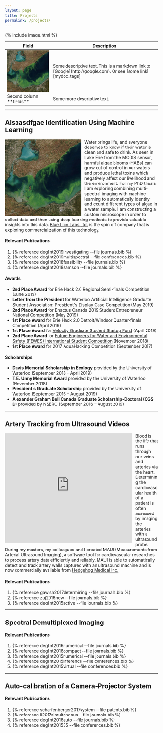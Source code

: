 ```yaml
---
layout: page
title: Projects
permalink: /projects/
---
```

{% include image.html %}



<table>
<colgroup>
<col width="30%" />
<col width="70%" />
</colgroup>
<thead>
<tr class="header">
<th>Field</th>
<th>Description</th>
</tr>
</thead>
<tbody>
<tr>
<td markdown="span"><img style="float: left; padding: 0px 10px 0px 0px;" src="/assets/degli1.png"></td>
<td markdown="span">Some descriptive text. This is a markdown link to [Google](http://google.com). Or see [some link][mydoc_tags].</td>
</tr>
<tr>
<td markdown="span">Second column **fields**</td>
<td markdown="span">Some more descriptive text.
</td>
</tr>
</tbody>
</table>


***
## Alsaasdfgae Identification Using Machine Learning
<img style="float: left; padding: 0px 10px 0px 0px;" src="/assets/degli1.png" height="50%" width="50%">

Water brings life, and everyone deserves to know if their water is clean and safe to drink. As seen in Lake Erie from the MODIS sensor, harmful algae blooms (HABs) can grow out of control in our waters and produce lethal toxins which negatively affect our livelihood and the environment. For my PhD thesis I am exploring combining multi-spectral imaging with machine learning to automatically identify and count different types of algae in a water sample. I am constructing a custom microscope in order to collect data and then using deep learning methods to provide valuable insights into this data. [Blue Lion Labs Ltd.](http://bluelionlabs.ml/) is the spin off company that is exploring commercialization of this technology.

#### Relevant Publications
1. {% reference deglint2019investigating --file journals.bib %}
1. {% reference deglint2019multispectral --file conferences.bib %}
1. {% reference deglint2018feasibility --file journals.bib %}
1. {% reference deglint2018samson --file journals.bib %}

#### Awards
* **2nd Place Award** for Erie Hack 2.0 Regional Semi-finals Competition (June 2019)
* **Letter from the President** for Waterloo Artificial Intelligence Graduate Student Association: President's Display Case Competition (May 2019)
* **2nd Place Award** for Enactus Canada 2019 Student Entrepreneur National Competition (May 2019)
* **1st Place Award** for Erie Hack 2.0 Detroit/Windsor Quarter-finals Competition (April 2019)
* **1st Place Award** for [Velocity Graduate Student Startup Fund](https://uwaterloo.ca/stories/grad-fund-showcases-velocitys-role-entrepreneurship-health) (April 2019)
* **2nd Place Award** for [Future Engineers for Water and Environmental Safety (FEWES) International Student Competition](https://uwaterloo.ca/artificial-intelligence-institute/news/systems-design-phd-student-wins-second-place-prize) (November 2018)
* **1st Place Award** for [2017 AquaHacking Competition](https://aquahacking.com/en/press-room/discover-sim-labs-1st-place-winners-of-the-2017-challenge/) (September 2017)

#### Scholarships
* **Davis Memorial Scholarship in Ecology** provided by the University of Waterloo (September 2018 - April 2019)
* **T.E. Unny Memorial Award** provided by the University of Waterloo (November 2018)
* **President's Graduate Scholarship** provided by the University of Waterloo (September 2016 – August 2019)
* **Alexander Graham Bell Canada Graduate Scholarship-Doctoral (CGS D)** provided by NSERC (September 2016 – August 2019)


***
## Artery Tracking from Ultrasound Videos

<div style="float: left; padding: 0px 10px 0px 0px;">
<iframe width="420" height="360" src="https://www.youtube.com/embed/k_fAxHmO8Ts?playlist=k_fAxHmO8Ts&loop=1;showinfo=0" frameborder="0" allow="autoplay; encrypted-media" allowfullscreen></iframe>
</div>

Blood is the life that runs through our veins and arteries via the heart. Determining the cardiovascular health of a patient is often assessed by imaging the arteries with a ultrasound probe.
During my masters, my colleagues and I created MAUI (Measurements from Arterial Ultrasound Imaging), a software tool for cardiovascular researches to process artery data efficiently and reliably.
MAUI is able to automatically detect and track artery walls captured with an ultrasound machine and is now commercially available from [Hedgehog Medical Inc.](http://hedgehogmedical.com/)

#### Relevant Publications
1. {% reference gawish2017determining --file journals.bib %}
2. {% reference zuj2016new --file journals.bib %}
3. {% reference deglint2015active --file journals.bib %}


***
## Spectral Demultiplexed Imaging

#### Relevant Publications
1. {% reference deglint2016numerical --file journals.bib %}
2. {% reference deglint2016compact --file journals.bib %}
3. {% reference deglint2015numerical --file journals.bib %}
4. {% reference deglint2015inference --file conferences.bib %}
5. {% reference deglint2015virtual --file conferences.bib %}

***
## Auto-calibration of a Camera-Projector System

#### Relevant Publications
1. {% reference scharfenberger2017system --file patents.bib %}
2. {% reference li2017simultaneous --file journals.bib %}
3. {% reference deglint2016auto --file journals.bib %}
4. {% reference deglint201535 --file conferences.bib %}

<!--
active vs passive projects

***
## Visualization of Image Stitching and Object Recognition

***
## Automatic Detection of Seastars from Underwater Images

***
## 3D modelling of Prostate MRI Images

-->
